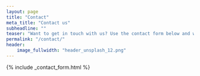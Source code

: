 ```yaml
---
layout: page
title: "Contact"
meta_title: "Contact us"
subheadline: ""
teaser: "Want to get in touch with us? Use the contact form below and we will reach you ASAP."
permalink: "/contact/"
header:
    image_fullwidth: "header_unsplash_12.png"
---
```


{% include _contact_form.html %}
